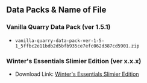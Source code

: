 ## Data Packs & Name of File

### Vanilla Quarry Data Pack (ver 1.5.1)
- ```vanilla-quarry-data-pack-ver-1-5-1_5ffbc2e11bdb2d5bfb935ce7efc062d387cd5901.zip```

### Winter's Essentials Slimier Edition (ver x.x.x)
- Download Link: [Winter's Essentials Slimier Edition](https://www.planetminecraft.com/data-pack/winter-s-rebalance-balance-changes-for-diamond-and-netherite/)
